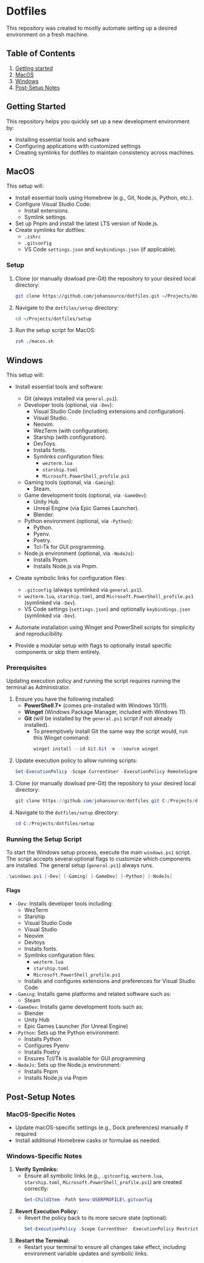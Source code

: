 # Dotfiles

This repository was created to mostly automate setting up a desired environment on a fresh machine.

## Table of Contents

1. [Getting started](#getting-started)
2. [MacOS](#macos)
3. [Windows](#windows)
4. [Post-Setup Notes](#post-setup-notes)

## <a name="getting-started"></a> Getting Started

This repository helps you quickly set up a new development environment by:

- Installing essential tools and software
- Configuring applications with customized settings
- Creating symlinks for dotfiles to maintain consistency across machines.

## <a name="macos"></a> MacOS

This setup will:

- Install essential tools using Homebrew (e.g., Git, Node.js, Python, etc.).
- Configure Visual Studio Code:
  - Install extensions.
  - Symlink settings.
- Set up Pnpm and install the latest LTS version of Node.js.
- Create symlinks for dotfiles:
  - `.zshrc`
  - `.gitconfig`
  - VS Code `settings.json` and `keybindings.json` (if applicable).

### Setup

1. Clone (or manually dowload pre-Git) the repository to your desired local directory:
   ```sh
   git clone https://github.com/johansource/dotfiles.git ~/Projects/dotfiles
   ```
2. Navigate to the `dotfiles/setup` directory:
   ```sh
   cd ~/Projects/dotfiles/setup
   ```
3. Run the setup script for MacOS:
   ```sh
   zsh ./macos.sh
   ```

## <a name="windows"></a> Windows

This setup will:

- Install essential tools and software:
  - Git (always installed via `general.ps1`).
  - Developer tools (optional, via `-Dev`):
    - Visual Studio Code (including extensions and configuration).
    - Visual Studio.
    - Neovim.
    - WezTerm (with configuration).
    - Starship (with configuration).
    - DevToys.
    - Installs fonts.
    - Symlinks configuration files:
      - `wezterm.lua`
      - `starship.toml`
      - `Microsoft.PowerShell_profile.ps1`
  - Gaming tools (optional, via `-Gaming`):
    - Steam.
  - Game development tools (optional, via `-GameDev`):
    - Unity Hub.
    - Unreal Engine (via Epic Games Launcher).
    - Blender.
  - Python environment (optional, via `-Python`):
    - Python.
    - Pyenv.
    - Poetry.
    - Tcl-Tk for GUI programming.
  - Node.js environment (optional, via `-NodeJs`):
    - Installs Pnpm.
    - Installs Node.js via Pnpm.

- Create symbolic links for configuration files:
  - `.gitconfig` (always symlinked via `general.ps1`).
  - `wezterm.lua`, `starship.toml`, and `Microsoft.PowerShell_profile.ps1` (symlinked via `-Dev`).
  - VS Code settings (`settings.json`) and optionally `keybindings.json` (symlinked via `-Dev`).

- Automate installation using Winget and PowerShell scripts for simplicity and reproducibility.

- Provide a modular setup with flags to optionally install specific components or skip them entirely.


### Prerequisites

Updating execution policy and running the script requires running the terminal as Administrator.

1. Ensure you have the following installed:
   - **PowerShell 7+** (comes pre-installed with Windows 10/11).
   - **Winget** (Windows Package Manager, included with Windows 11).
   - **Git** (will be installed by the `general.ps1` script if not already installed).
     - To preemptively install Git the same way the script would, run this Winget command:
        ```ps1
        winget install --id Git.Git -e --source winget
        ```
2. Update execution policy to allow running scripts:
   ```ps1
   Set-ExecutionPolicy -Scope CurrentUser -ExecutionPolicy RemoteSigned
   ```
3. Clone (or manually dowload pre-Git) the repository to your desired local directory:
   ```ps1
   git clone https://github.com/johansource/dotfiles.git C:/Projects/dotfiles
   ```
4. Navigate to the `dotfiles/setup` directory:
   ```ps1
   cd C:/Projects/dotfiles/setup
   ```

### Running the Setup Script

To start the Windows setup process, execute the main `windows.ps1` script. The script accepts several optional flags to customize which components are installed. The general setup (`general.ps1`) always runs.

```ps1
.\windows.ps1 [-Dev] [-Gaming] [-GameDev] [-Python] [-NodeJs]
```

#### Flags

- `-Dev`: Installs developer tools including:
  - WezTerm
  - Starship
  - Visual Studio Code
  - Visual Studio
  - Neovim
  - Devtoys
  - Installs fonts.
  - Symlinks configuration files:
    - `wezterm.lua`
    - `starship.toml`
    - `Microsoft.PowerShell_profile.ps1`
  - Installs and configures extensions and preferences for Visual Studio Code
- `-Gaming`: Installs game platforms and related software such as:
  - Steam
- `-GameDev`: Installs game development tools such as:
  - Blender
  - Unity Hub
  - Epic Games Launcher (for Unreal Engine)
- `-Python`: Sets up the Python environment:
  - Installs Python
  - Configures Pyenv
  - Installs Poetry
  - Ensures Tcl/Tk is available for GUI programming
- `-NodeJs`: Sets up the Node.js environment:
  - Installs Pnpm
  - Installs Node.js via Pnpm

## <a name="post-setup-notes"></a> Post-Setup Notes

### MacOS-Specific Notes

- Update macOS-specific settings (e.g., Dock preferences) manually if required
- Install additional Homebrew casks or formulae as needed.

### Windows-Specific Notes

1. **Verify Symlinks:**
   - Ensure all symbolic links (e.g., `.gitconfig`, `wezterm.lua`, `starship.toml`, `Microsoft.PowerShell_profile.ps1`) are created correctly:
      ```ps1
      Get-ChildItem -Path $env:USERPROFILE\.gitconfig
      ```
2. **Revert Execution Policy:**
   - Revert the policy back to its more secure state (optional):
      ```ps1
      Set-ExecutionPolicy -Scope CurrentUser -ExecutionPolicy Restricted
      ```
3. **Restart the Terminal:**
   - Restart your terminal to ensure all changes take effect, including environment variable updates and symbolic links.